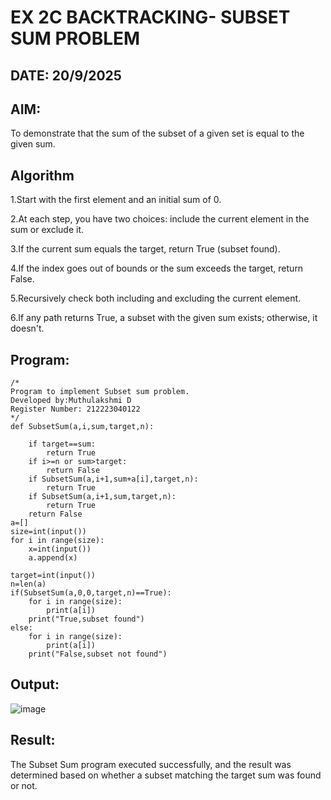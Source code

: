 # EX 2C BACKTRACKING- SUBSET SUM PROBLEM
## DATE: 20/9/2025
## AIM:
To demonstrate that the sum of the subset of a given set is equal to the given sum.


## Algorithm
1.Start with the first element and an initial sum of 0.

2.At each step, you have two choices: include the current element in the sum or exclude it.

3.If the current sum equals the target, return True (subset found).

4.If the index goes out of bounds or the sum exceeds the target, return False.

5.Recursively check both including and excluding the current element.

6.If any path returns True, a subset with the given sum exists; otherwise, it doesn't. 
   

## Program:
```
/*
Program to implement Subset sum problem.
Developed by:Muthulakshmi D
Register Number: 212223040122
*/
def SubsetSum(a,i,sum,target,n):

    if target==sum:
        return True
    if i>=n or sum>target:
        return False
    if SubsetSum(a,i+1,sum+a[i],target,n):
        return True
    if SubsetSum(a,i+1,sum,target,n):
        return True
    return False
a=[]
size=int(input())
for i in range(size):
    x=int(input())
    a.append(x)

target=int(input())
n=len(a)
if(SubsetSum(a,0,0,target,n)==True):
    for i in range(size):
        print(a[i])
    print("True,subset found")
else:
    for i in range(size):
        print(a[i])
    print("False,subset not found")

```

## Output:

![image](https://github.com/user-attachments/assets/927a2e16-6a18-439c-8827-4b875e02ef7c)


## Result:
The Subset Sum program executed successfully, and the result was determined based on whether a subset matching the target sum was found or not.
